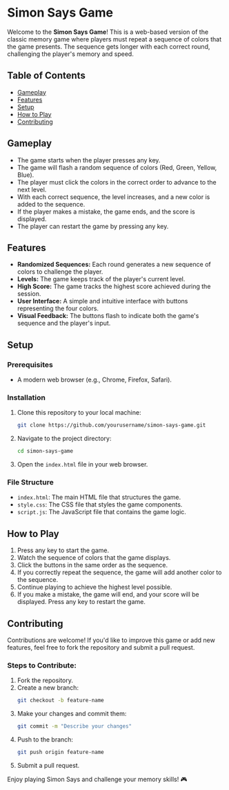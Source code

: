# Simon Says Game

Welcome to the **Simon Says Game**! This is a web-based version of the classic memory game where players must repeat a sequence of colors that the game presents. The sequence gets longer with each correct round, challenging the player's memory and speed.

## Table of Contents
- [Gameplay](#gameplay)
- [Features](#features)
- [Setup](#setup)
- [How to Play](#how-to-play)
- [Contributing](#contributing)

## Gameplay
- The game starts when the player presses any key.
- The game will flash a random sequence of colors (Red, Green, Yellow, Blue).
- The player must click the colors in the correct order to advance to the next level.
- With each correct sequence, the level increases, and a new color is added to the sequence.
- If the player makes a mistake, the game ends, and the score is displayed.
- The player can restart the game by pressing any key.

## Features
- **Randomized Sequences:** Each round generates a new sequence of colors to challenge the player.
- **Levels:** The game keeps track of the player's current level.
- **High Score:** The game tracks the highest score achieved during the session.
- **User Interface:** A simple and intuitive interface with buttons representing the four colors.
- **Visual Feedback:** The buttons flash to indicate both the game's sequence and the player's input.

## Setup

### Prerequisites
- A modern web browser (e.g., Chrome, Firefox, Safari).

### Installation
1. Clone this repository to your local machine:
    ```bash
    git clone https://github.com/yourusername/simon-says-game.git
    ```
2. Navigate to the project directory:
    ```bash
    cd simon-says-game
    ```
3. Open the `index.html` file in your web browser.

### File Structure
- `index.html`: The main HTML file that structures the game.
- `style.css`: The CSS file that styles the game components.
- `script.js`: The JavaScript file that contains the game logic.

## How to Play
1. Press any key to start the game.
2. Watch the sequence of colors that the game displays.
3. Click the buttons in the same order as the sequence.
4. If you correctly repeat the sequence, the game will add another color to the sequence.
5. Continue playing to achieve the highest level possible.
6. If you make a mistake, the game will end, and your score will be displayed. Press any key to restart the game.

## Contributing
Contributions are welcome! If you'd like to improve this game or add new features, feel free to fork the repository and submit a pull request.

### Steps to Contribute:
1. Fork the repository.
2. Create a new branch:
    ```bash
    git checkout -b feature-name
    ```
3. Make your changes and commit them:
    ```bash
    git commit -m "Describe your changes"
    ```
4. Push to the branch:
    ```bash
    git push origin feature-name
    ```
5. Submit a pull request.

Enjoy playing Simon Says and challenge your memory skills! 🎮
